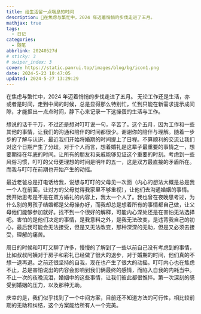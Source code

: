 ```yaml
---
title: 给生活留一点喘息的时间
description: 🥧在焦虑与繁忙中，2024 年迈着悄悄的步伐走进了五月。
mathjax: true
tags:
  - 日记
categories:
  - 随笔
abbrlink: 20240527d
# sticky: 3
# swiper_index: 3
cover: https://static.panrui.top/images/blog/bg/icon1.png
date: 2024-5-23 10:47:05
updated: 2024-5-27 13:29:29
---
```


在焦虑与繁忙中，2024 年迈着悄悄的步伐走进了五月。
无论工作还是生活，亦或者是时间，走到中间的时候，总是显得那么特别忙，忙到只能在新需求提示成间隙，才能抠出一点点时间，静下心来记录一下这操蛋的生活与工作。

想说的话千千万，不过还是想对叮叮说一句，辛苦了。这个五月，因为工作和一些其他的事情，让我们的沟通和陪伴的时间都很少。谢谢你的陪伴与理解。随着一步步的了解与认识，最近我们开始将婚期的时间提上了日程。不算顺利的交流让我们对这个日期产生了分歧。对于个人而言，想着婚礼是这辈子最重要的事情之一，想要期待在年底的时间。让所有的朋友和亲戚能够见证这个重要的时刻。考虑到一些风俗习惯，叮叮的父母更理想的时间是明年的五一，这是双方最直接的矛盾所在。而我与叮叮在前期也开始产生的动摇。

最近老爸总是打电话给我，说想与叮叮的父母见一次面（内心的想法大概是总是我一个人在前面，让对方的父母觉得我家里不够重视），让他们去沟通婚姻的事情。我开始思考是不是在双方婚礼的内容上，我太一个人了。我也曾在夜晚思考过，为什么别的男孩子结婚都是父母操办好，而我却总是想着所有的事情都自己做，让父母他们能够参加就好。找不到一个很好的解释，可能内心深处还是在害怕无法选择吧。害怕的是他们决定的事情，是我意料之外，是我无法改变，是违背我自己的初心，最后我可能会无法接受，但是又无法改变，那种深深的无助，但是又必须去接受，理解的痛苦。

周日的时候和叮叮又聊了许多，慢慢的了解到了一些以前自己没有考虑到的事情，比如叔叔阿姨对于房子和彩礼已经做了很大的退步，对于婚期的时间，他们真的不想一退再退。之前还很坚持的自我，现在也产生了很大的动摇。叮叮内心也在焦虑不止，总是害怕说出的内容会影响到我们俩最终的感情，而陷入自我的内耗当中。不止一次的夜晚流泪，婚姻中的这些事情，让我们彼此都很憔悴。第一次深刻的感受到婚姻的压力，以及那种无助。

庆幸的是，我们似乎找到了一个中间方案，目前还不知道方法的可行性，相比较前期的无助和纠结，这个方案能给所有人一个完美。
